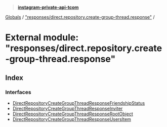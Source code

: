 > **[instagram-private-api-tcom](../README.md)**

[Globals](../README.md) / ["responses/direct.repository.create-group-thread.response"](_responses_direct_repository_create_group_thread_response_.md) /

# External module: "responses/direct.repository.create-group-thread.response"

## Index

### Interfaces

* [DirectRepositoryCreateGroupThreadResponseFriendshipStatus](../interfaces/_responses_direct_repository_create_group_thread_response_.directrepositorycreategroupthreadresponsefriendshipstatus.md)
* [DirectRepositoryCreateGroupThreadResponseInviter](../interfaces/_responses_direct_repository_create_group_thread_response_.directrepositorycreategroupthreadresponseinviter.md)
* [DirectRepositoryCreateGroupThreadResponseRootObject](../interfaces/_responses_direct_repository_create_group_thread_response_.directrepositorycreategroupthreadresponserootobject.md)
* [DirectRepositoryCreateGroupThreadResponseUsersItem](../interfaces/_responses_direct_repository_create_group_thread_response_.directrepositorycreategroupthreadresponseusersitem.md)